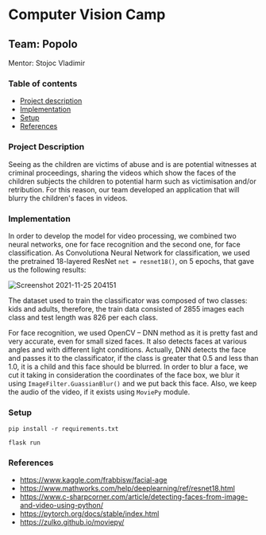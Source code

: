 # Computer Vision Camp
## Team: Popolo
Mentor: Stojoc Vladimir

### Table of contents
* [Project description](#description)
* [Implementation](#implementation)
* [Setup](#setup)
* [References](#references)

### Project Description
Seeing as the children are victims of abuse and is are potential witnesses at criminal proceedings, sharing the videos which show the faces of the children subjects the children to potential harm such as victimisation and/or retribution. For this reason, our team developed an application that will blurry the children's faces in videos. 

### Implementation
In order to develop the model for video processing, we combined two neural networks, one for face recognition and the second one, for face classification. As Convolutiona Neural Network for classification, we used the pretrained 18-layered ResNet ```net = resnet18()```, on 5 epochs, that gave us the following results:

![Screenshot 2021-11-25 204151](https://user-images.githubusercontent.com/56044286/143489438-56c68b88-f70f-4bb7-94fc-ea3dca6b719e.png)

The dataset used to train the classificator was composed of two classes: kids and adults, therefore, the train data consisted of 2855 images each class and test length was 826 per each class.

For face recognition, we used OpenCV – DNN method as it is pretty fast and very accurate, even for small sized faces. It also detects faces at various angles and with different light conditions. Actually, DNN detects the face and passes it to the classificator, if the class is greater that 0.5 and less than 1.0, it is a child and this face should be blurred. In order to blur a face, we cut it taking in consideration the coordinates of the face box, we blur it using ```ImageFilter.GuassianBlur()``` and we put back this face. Also, we keep the audio of the video, if it exists using ```MoviePy``` module.

### Setup
```
pip install -r requirements.txt
```

```
flask run
```
### References
* https://www.kaggle.com/frabbisw/facial-age
* https://www.mathworks.com/help/deeplearning/ref/resnet18.html
* https://www.c-sharpcorner.com/article/detecting-faces-from-image-and-video-using-python/
* https://pytorch.org/docs/stable/index.html
* https://zulko.github.io/moviepy/

